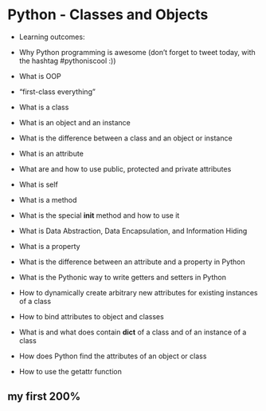 # Python - Classes and Objects
+ Learning outcomes:
+ Why Python programming is awesome (don’t forget to tweet today, with the hashtag #pythoniscool :))
+ What is OOP
+ “first-class everything”
+ What is a class
+ What is an object and an instance
+ What is the difference between a class and an object or instance
+ What is an attribute
+ What are and how to use public, protected and private attributes
+ What is self
+ What is a method
+ What is the special __init__ method and how to use it
+ What is Data Abstraction, Data Encapsulation, and Information Hiding
+ What is a property
+ What is the difference between an attribute and a property in Python
+ What is the Pythonic way to write getters and setters in Python

+ How to dynamically create arbitrary new attributes for existing instances of a class
+ How to bind attributes to object and classes
+ What is and what does contain __dict__ of a class and of an instance of a class
+ How does Python find the attributes of an object or class
+ How to use the getattr function

## my first 200%

